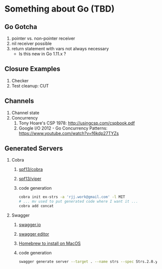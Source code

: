 # Something about Go (TBD)


## Go Gotcha
1. pointer vs. non-pointer receiver
1. nil receiver possible
1. return statement with vars not always necessary
   - Is this new in Go 1.11.x ?

## Closure Examples
1. Checker
1. Test cleanup: CUT

## Channels
1. Channel state
1. Concurrency
    1. Tony Hoare's CSP 1978: http://usingcsp.com/cspbook.pdf
    1. Google I/O 2012 - Go Concurrency Patterns: https://www.youtube.com/watch?v=f6kdp27TYZs

## Generated Servers

1. Cobra
    1. [spf13/cobra](https://github.com/spf13/cobra/blob/master/cobra)
    1. [spf13/viper](https://github.com/spf13/viper)
    1. code generation

        ```bash
        cobra init ex-strs -a 'rjj.work@gmail.com' -l MIT
        # ... mv used to put generated code where I want it ...
        cobra add concat
        ```

1.  Swagger
    1. [swagger.io](https://swagger.io)
    1. [swagger editor](https://editor.swagger.io/)
    1. [Homebrew to install on MacOS](https://brew.sh)
    1. code generation

        ```bash
        swagger generate server --target . --name strs --spec Strs.2.0.yaml
        ```
